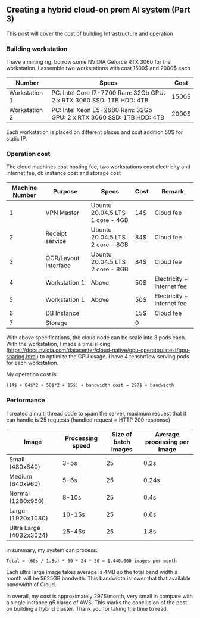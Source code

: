 ## Creating a hybrid cloud-on prem AI system (Part 3)

This post will cover the cost of building Infrastructure and operation

### Building workstation
I have a mining rig, borrow some NVIDIA Geforce RTX 3060 for the workstation. I assemble two workstations with cost 1500$ and 2000$ each

| Number        | Specs                                                                | Cost  |
|---------------|----------------------------------------------------------------------|-------|
| Workstation 1 | PC: Intel Core I7-7700 Ram: 32Gb GPU: 2 x RTX 3060 SSD: 1TB HDD: 4TB | 1500$ |
| Workstation 2 | PC: Intel Xeon E5-2680 Ram: 32Gb GPU: 2 x RTX 3060 SSD: 1TB HDD: 4TB | 2000$ |

Each workstation is placed on different places and cost addition 50$ for static IP.

### Operation cost
The cloud machines cost hosting fee, two workstations cost electricity and internet fee, db instance cost and storage cost

| Machine Number | Purpose              | Specs                           | Cost | Remark                  |
|----------------|----------------------|---------------------------------|------|-------------------------|
| 1              | VPN Master           | Ubuntu 20.04.5 LTS 1 core - 4GB | 14$  | Cloud fee               |
| 2              | Receipt service      | Ubuntu 20.04.5 LTS 2 core - 8GB | 84$  | Cloud fee               |
| 3              | OCR/Layout Interface | Ubuntu 20.04.5 LTS 2 core - 8GB | 84$  | Cloud fee               |
| 4              | Workstation 1        | Above                           | 50$  | Electricity + internet fee |
| 5              | Workstation 1        | Above                           | 50$  | Electricity + internet fee |
| 6              | DB Instance          |                                 | 15$  | Cloud fee               |
| 7              | Storage              |                                 | 0    |                         |

With above specifications, the cloud node can be scale into 3 pods each. With the workstation, I made a time slicing (https://docs.nvidia.com/datacenter/cloud-native/gpu-operator/latest/gpu-sharing.html) to optimize the GPU usage. I have 4 tensorflow serving pods for each workstation.

My operation cost is: 
```
(14$ + 84$*2 + 50$*2 + 15$) + bandwidth cost = 297$ + bandwidth 
```
### Performance
I created a multi thread code to spam the server, maximum request that it can handle is 25 requests (handled request = HTTP 200 response)

| Image                   | Processing speed | Size of batch images | Average processing per image |
|-------------------------|------------------|----------------------|------------------------------|
| Small (480x640)         | 3-5s             | 25                   | 0.2s                         |
| Medium (640x960)        | 5-6s             | 25                   | 0.24s                        |
| Normal (1280x960)       | 8-10s            | 25                   | 0.4s                         |
| Large (1920x1080)       | 10-15s           | 25                   | 0.6s                         |
| Ultra Large (4032x3024) | 25-45s           | 25                   | 1.8s                         |

In summary, my system can process:

```
Total = (60s / 1.8s) * 60 * 24 * 30 = 1.440.000 images per month
```

Each ultra large image takes average is 4MB so the total band width a month will be 5625GB bandwith. This bandwidth is lower that that available bandwidth of Cloud.

In overall, my cost is approximately 297$/month, very small in compare with a single instance g5.xlarge of AWS. This marks the conclusion of the post on building a hybrid cluster. Thank you for taking the time to read.
